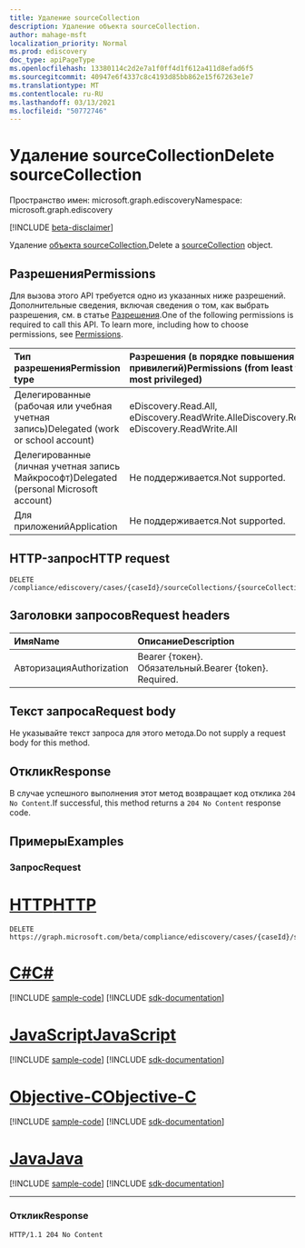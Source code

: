 ```yaml
---
title: Удаление sourceCollection
description: Удаление объекта sourceCollection.
author: mahage-msft
localization_priority: Normal
ms.prod: ediscovery
doc_type: apiPageType
ms.openlocfilehash: 13380114c2d2e7a1f0ff4d1f612a411d8efad6f5
ms.sourcegitcommit: 40947e6f4337c8c4193d85bb862e15f67263e1e7
ms.translationtype: MT
ms.contentlocale: ru-RU
ms.lasthandoff: 03/13/2021
ms.locfileid: "50772746"
---
```

# <a name="delete-sourcecollection"></a><span data-ttu-id="d2b43-103">Удаление sourceCollection</span><span class="sxs-lookup"><span data-stu-id="d2b43-103">Delete sourceCollection</span></span>

<span data-ttu-id="d2b43-104">Пространство имен: microsoft.graph.ediscovery</span><span class="sxs-lookup"><span data-stu-id="d2b43-104">Namespace: microsoft.graph.ediscovery</span></span>

[!INCLUDE [beta-disclaimer](../../includes/beta-disclaimer.md)]

<span data-ttu-id="d2b43-105">Удаление [объекта sourceCollection.](../resources/ediscovery-sourcecollection.md)</span><span class="sxs-lookup"><span data-stu-id="d2b43-105">Delete a [sourceCollection](../resources/ediscovery-sourcecollection.md) object.</span></span>

## <a name="permissions"></a><span data-ttu-id="d2b43-106">Разрешения</span><span class="sxs-lookup"><span data-stu-id="d2b43-106">Permissions</span></span>

<span data-ttu-id="d2b43-p101">Для вызова этого API требуется одно из указанных ниже разрешений. Дополнительные сведения, включая сведения о том, как выбрать разрешения, см. в статье [Разрешения](/graph/permissions-reference).</span><span class="sxs-lookup"><span data-stu-id="d2b43-p101">One of the following permissions is required to call this API. To learn more, including how to choose permissions, see [Permissions](/graph/permissions-reference).</span></span>

|<span data-ttu-id="d2b43-109">Тип разрешения</span><span class="sxs-lookup"><span data-stu-id="d2b43-109">Permission type</span></span>|<span data-ttu-id="d2b43-110">Разрешения (в порядке повышения привилегий)</span><span class="sxs-lookup"><span data-stu-id="d2b43-110">Permissions (from least to most privileged)</span></span>|
|:---|:---|
|<span data-ttu-id="d2b43-111">Делегированные (рабочая или учебная учетная запись)</span><span class="sxs-lookup"><span data-stu-id="d2b43-111">Delegated (work or school account)</span></span>|<span data-ttu-id="d2b43-112">eDiscovery.Read.All, eDiscovery.ReadWrite.All</span><span class="sxs-lookup"><span data-stu-id="d2b43-112">eDiscovery.Read.All, eDiscovery.ReadWrite.All</span></span>|
|<span data-ttu-id="d2b43-113">Делегированные (личная учетная запись Майкрософт)</span><span class="sxs-lookup"><span data-stu-id="d2b43-113">Delegated (personal Microsoft account)</span></span>|<span data-ttu-id="d2b43-114">Не поддерживается.</span><span class="sxs-lookup"><span data-stu-id="d2b43-114">Not supported.</span></span>|
|<span data-ttu-id="d2b43-115">Для приложений</span><span class="sxs-lookup"><span data-stu-id="d2b43-115">Application</span></span>|<span data-ttu-id="d2b43-116">Не поддерживается.</span><span class="sxs-lookup"><span data-stu-id="d2b43-116">Not supported.</span></span>|

## <a name="http-request"></a><span data-ttu-id="d2b43-117">HTTP-запрос</span><span class="sxs-lookup"><span data-stu-id="d2b43-117">HTTP request</span></span>

<!-- {
  "blockType": "ignored"
}
-->

``` http
DELETE /compliance/ediscovery/cases/{caseId}/sourceCollections/{sourceCollectionId}
```

## <a name="request-headers"></a><span data-ttu-id="d2b43-118">Заголовки запросов</span><span class="sxs-lookup"><span data-stu-id="d2b43-118">Request headers</span></span>

|<span data-ttu-id="d2b43-119">Имя</span><span class="sxs-lookup"><span data-stu-id="d2b43-119">Name</span></span>|<span data-ttu-id="d2b43-120">Описание</span><span class="sxs-lookup"><span data-stu-id="d2b43-120">Description</span></span>|
|:---|:---|
|<span data-ttu-id="d2b43-121">Авторизация</span><span class="sxs-lookup"><span data-stu-id="d2b43-121">Authorization</span></span>|<span data-ttu-id="d2b43-p102">Bearer {токен}. Обязательный.</span><span class="sxs-lookup"><span data-stu-id="d2b43-p102">Bearer {token}. Required.</span></span>|

## <a name="request-body"></a><span data-ttu-id="d2b43-124">Текст запроса</span><span class="sxs-lookup"><span data-stu-id="d2b43-124">Request body</span></span>

<span data-ttu-id="d2b43-125">Не указывайте текст запроса для этого метода.</span><span class="sxs-lookup"><span data-stu-id="d2b43-125">Do not supply a request body for this method.</span></span>

## <a name="response"></a><span data-ttu-id="d2b43-126">Отклик</span><span class="sxs-lookup"><span data-stu-id="d2b43-126">Response</span></span>

<span data-ttu-id="d2b43-127">В случае успешного выполнения этот метод возвращает код отклика `204 No Content`.</span><span class="sxs-lookup"><span data-stu-id="d2b43-127">If successful, this method returns a `204 No Content` response code.</span></span>

## <a name="examples"></a><span data-ttu-id="d2b43-128">Примеры</span><span class="sxs-lookup"><span data-stu-id="d2b43-128">Examples</span></span>

### <a name="request"></a><span data-ttu-id="d2b43-129">Запрос</span><span class="sxs-lookup"><span data-stu-id="d2b43-129">Request</span></span>


# <a name="http"></a>[<span data-ttu-id="d2b43-130">HTTP</span><span class="sxs-lookup"><span data-stu-id="d2b43-130">HTTP</span></span>](#tab/http)
<!-- {
  "blockType": "request",
  "name": "delete_sourcecollection"
}
-->

``` http
DELETE https://graph.microsoft.com/beta/compliance/ediscovery/cases/{caseId}/sourceCollections/{sourceCollectionId}
```
# <a name="c"></a>[<span data-ttu-id="d2b43-131">C#</span><span class="sxs-lookup"><span data-stu-id="d2b43-131">C#</span></span>](#tab/csharp)
[!INCLUDE [sample-code](../includes/snippets/csharp/delete-sourcecollection-csharp-snippets.md)]
[!INCLUDE [sdk-documentation](../includes/snippets/snippets-sdk-documentation-link.md)]

# <a name="javascript"></a>[<span data-ttu-id="d2b43-132">JavaScript</span><span class="sxs-lookup"><span data-stu-id="d2b43-132">JavaScript</span></span>](#tab/javascript)
[!INCLUDE [sample-code](../includes/snippets/javascript/delete-sourcecollection-javascript-snippets.md)]
[!INCLUDE [sdk-documentation](../includes/snippets/snippets-sdk-documentation-link.md)]

# <a name="objective-c"></a>[<span data-ttu-id="d2b43-133">Objective-C</span><span class="sxs-lookup"><span data-stu-id="d2b43-133">Objective-C</span></span>](#tab/objc)
[!INCLUDE [sample-code](../includes/snippets/objc/delete-sourcecollection-objc-snippets.md)]
[!INCLUDE [sdk-documentation](../includes/snippets/snippets-sdk-documentation-link.md)]

# <a name="java"></a>[<span data-ttu-id="d2b43-134">Java</span><span class="sxs-lookup"><span data-stu-id="d2b43-134">Java</span></span>](#tab/java)
[!INCLUDE [sample-code](../includes/snippets/java/delete-sourcecollection-java-snippets.md)]
[!INCLUDE [sdk-documentation](../includes/snippets/snippets-sdk-documentation-link.md)]

---


### <a name="response"></a><span data-ttu-id="d2b43-135">Отклик</span><span class="sxs-lookup"><span data-stu-id="d2b43-135">Response</span></span>

<!-- {
  "blockType": "response",
  "truncated": true
}
-->

``` http
HTTP/1.1 204 No Content
```
